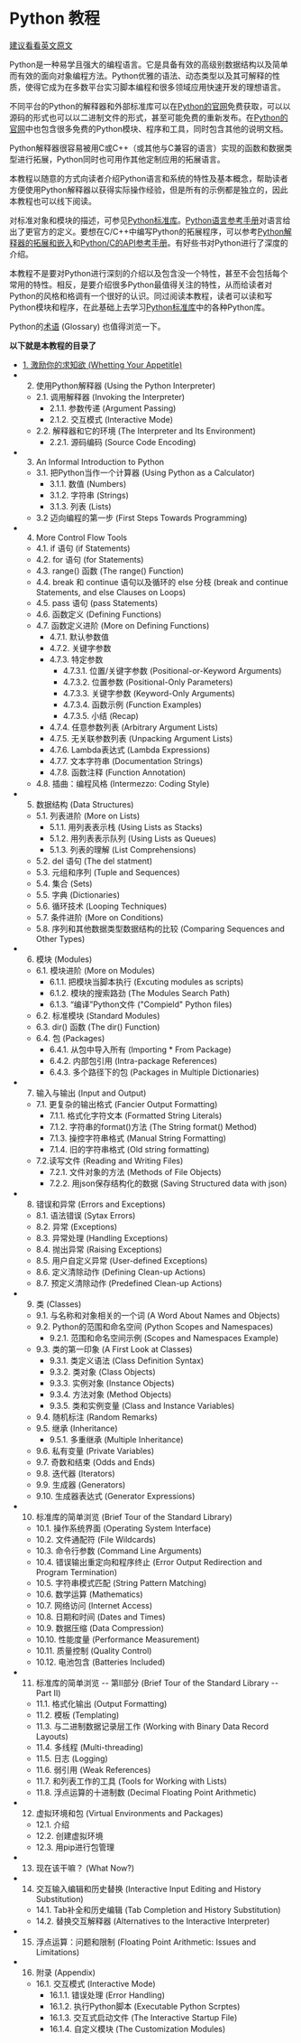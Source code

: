 # Python 教程
[建议看看英文原文](https://docs.python.org/3.8/tutorial/index.html)

Python是一种易学且强大的编程语言。它是具备有效的高级别数据结构以及简单而有效的面向对象编程方法。Python优雅的语法、动态类型以及其可解释的性质，使得它成为在多数平台实习脚本编程和很多领域应用快速开发的理想语言。

不同平台的Python的解释器和外部标准库可以在[Python的官网](https://www.python.org/)免费获取，可以以源码的形式也可以以二进制文件的形式，甚至可能免费的重新发布。在[Python的官网](https://www.python.org/)中也包含很多免费的Python模块、程序和工具，同时包含其他的说明文档。

Python解释器很容易被用C或C++（或其他与C兼容的语言）实现的函数和数据类型进行拓展，Python同时也可用作其他定制应用的拓展语言。

本教程以随意的方式向读者介绍Python语言和系统的特性及基本概念，帮助读者方便使用Python解释器以获得实际操作经验，但是所有的示例都是独立的，因此本教程也可以线下阅读。

对标准对象和模块的描述，可参见[Python标准库](https://docs.python.org/3.8/library/index.html#library-index)。[Python语言参考手册](https://docs.python.org/3.8/reference/index.html#reference-index)对语言给出了更官方的定义。要想在C/C++中编写Python的拓展程序，可以参考[Python解释器的拓展和嵌入](https://docs.python.org/3.8/extending/index.html#extending-index)和[Python/C的API参考手册](https://docs.python.org/3.8/c-api/index.html#c-api-index)。有好些书对Python进行了深度的介绍。

本教程不是要对Python进行深刻的介绍以及包含没一个特性，甚至不会包括每个常用的特性。相反，是要介绍很多Python最值得关注的特性，从而给读者对Python的风格和格调有一个很好的认识。同过阅读本教程，读者可以读和写Python模块和程序，在此基础上去学习[Python标准库](https://docs.python.org/3.8/library/index.html#library-index)中的各种Python库。

Python的[术语](https://docs.python.org/3.8/glossary.html#glossary) (Glossary) 也值得浏览一下。

**以下就是本教程的目录了**

- [1. 激励你的求知欲 (Whetting Your Appetitle)](./documents/chap1/1.激励你的求知欲-Whetting_Your_Appetitle.md)
- 2. 使用Python解释器 (Using the Python Interpreter)
    - 2.1. 调用解释器 (Invoking the Interpreter)
        - 2.1.1. 参数传递 (Argument Passing)
        - 2.1.2. 交互模式 (Interactive Mode)
    - 2.2. 解释器和它的环境 (The Interpreter and Its Environment)
        - 2.2.1. 源码编码 (Source Code Encoding)
- 3. An Informal Introduction to Python
    - 3.1. 把Python当作一个计算器 (Using Python as a Calculator)
        - 3.1.1. 数值 (Numbers)
        - 3.1.2. 字符串 (Strings)
        - 3.1.3. 列表 (Lists)
    - 3.2 迈向编程的第一步 (First Steps Towards Programming)
- 4. More Control Flow Tools
    - 4.1. if 语句 (if Statements)
    - 4.2. for 语句 (for Statements)
    - 4.3. range() 函数 (The range() Function)
    - 4.4. break 和 continue 语句以及循环的 else 分枝 (break and continue Statements, and else Clauses on Loops)
    - 4.5. pass 语句 (pass Statements)
    - 4.6. 函数定义 (Defining Functions)
    - 4.7. 函数定义进阶 (More on Defining Functions)
        - 4.7.1. 默认参数值
        - 4.7.2. 关键字参数
        - 4.7.3. 特定参数
            - 4.7.3.1. 位置/关键字参数 (Positional-or-Keyword Arguments)
            - 4.7.3.2. 位置参数 (Positional-Only Parameters)
            - 4.7.3.3. 关键字参数 (Keyword-Only Arguments)
            - 4.7.3.4. 函数示例 (Function Examples)
            - 4.7.3.5. 小结 (Recap)
        - 4.7.4. 任意参数列表 (Arbitrary Argument Lists)
        - 4.7.5. 无关联参数列表 (Unpacking Argument  Lists)
        - 4.7.6. Lambda表达式 (Lambda Expressions)
        - 4.7.7. 文本字符串 (Documentation Strings)
        - 4.7.8. 函数注释 (Function Annotation)
    - 4.8. 插曲：编程风格 (Intermezzo: Coding Style)
- 5. 数据结构 (Data Structures)
    - 5.1. 列表进阶 (More on Lists)
        - 5.1.1. 用列表表示栈 (Using Lists as Stacks)
        - 5.1.2. 用列表表示队列 (Using Lists as Queues)
        - 5.1.3. 列表的理解 (List Comprehensions)
    - 5.2. del 语句 (The del statment)
    - 5.3. 元组和序列 (Tuple and Sequences)
    - 5.4. 集合 (Sets)
    - 5.5. 字典 (Dictionaries)
    - 5.6. 循环技术 (Looping Techniques)
    - 5.7. 条件进阶 (More on Conditions)
    - 5.8. 序列和其他数据类型数据结构的比较 (Comparing Sequences and Other Types)
- 6. 模块 (Modules)
    - 6.1. 模块进阶 (More on Modules)
        - 6.1.1. 把模块当脚本执行 (Excuting modules as scripts)
        - 6.1.2. 模块的搜索路劲 (The Modules Search Path)
        - 6.1.3. “编译”Python文件 ("Compield" Python files)
    - 6.2. 标准模块 (Standard Modules)
    - 6.3. dir() 函数 (The dir() Function)
    - 6.4. 包 (Packages)
        - 6.4.1. 从包中导入所有 (Importing * From Package)
        - 6.4.2. 内部包引用 (Intra-package References)
        - 6.4.3. 多个路径下的包 (Packages in Multiple Dictionaries)
- 7. 输入与输出 (Input and Output)
    - 7.1. 更复杂的输出格式 (Fancier Output Formatting)
        - 7.1.1. 格式化字符文本 (Formatted String Literals)
        - 7.1.2. 字符串的format()方法 (The String format() Method)
        - 7.1.3. 操控字符串格式 (Manual String Formatting)
        - 7.1.4. 旧的字符串格式 (Old string formatting)
    - 7.2.读写文件 (Reading and Writing Files)
        - 7.2.1. 文件对象的方法 (Methods of File Objects)
        - 7.2.2. 用json保存结构化的数据 (Saving Structured data with json)
- 8. 错误和异常 (Errors and Exceptions)
    - 8.1. 语法错误 (Sytax Errors)
    - 8.2. 异常 (Exceptions)
    - 8.3. 异常处理 (Handling Exceptions)
    - 8.4. 抛出异常 (Raising Exceptions)
    - 8.5. 用户自定义异常 (User-defined Exceptions)
    - 8.6. 定义清除动作 (Defining Clean-up Actions)
    - 8.7. 预定义清除动作 (Predefined Clean-up Actions)
- 9. 类 (Classes)
    - 9.1. 与名称和对象相关的一个词 (A Word About Names and Objects)
    - 9.2. Python的范围和命名空间 (Python Scopes and Namespaces)
        - 9.2.1. 范围和命名空间示例 (Scopes and Namespaces Example)
    - 9.3. 类的第一印象 (A First Look at Classes)
        - 9.3.1. 类定义语法 (Class Definition Syntax)
        - 9.3.2. 类对象 (Class Objects)
        - 9.3.3. 实例对象 (Instance Objects)
        - 9.3.4. 方法对象 (Method Objects)
        - 9.3.5. 类和实例变量 (Class and Instance Variables)
    - 9.4. 随机标注 (Random Remarks)
    - 9.5. 继承 (Inheritance)
        - 9.5.1. 多重继承 (Multiple Inheritance)
    - 9.6. 私有变量 (Private Variables)
    - 9.7. 奇数和结束 (Odds and Ends)
    - 9.8. 迭代器 (Iterators)
    - 9.9. 生成器 (Generators)
    - 9.10. 生成器表达式 (Generator Expressions)
- 10. 标准库的简单浏览 (Brief Tour of the Standard Library)
    - 10.1. 操作系统界面 (Operating System Interface)
    - 10.2. 文件通配符 (File Wildcards)
    - 10.3. 命令行参数 (Command Line Arguments)
    - 10.4. 错误输出重定向和程序终止 (Error Output Redirection and Program Termination)
    - 10.5. 字符串模式匹配 (String Pattern Matching)
    - 10.6. 数学运算 (Mathematics)
    - 10.7. 网络访问 (Internet Access)
    - 10.8. 日期和时间 (Dates and Times)
    - 10.9. 数据压缩 (Data Compression)
    - 10.10. 性能度量 (Performance Measurement)
    - 10.11. 质量控制 (Quality Control)
    - 10.12. 电池包含 (Batteries Included)
- 11. 标准库的简单浏览 -- 第II部分 (Brief Tour of the Standard Library -- Part II)
    - 11.1. 格式化输出 (Output Formatting)
    - 11.2. 模板 (Templating)
    - 11.3. 与二进制数据记录层工作 (Working with Binary Data Record Layouts)
    - 11.4. 多线程 (Multi-threading)
    - 11.5. 日志 (Logging)
    - 11.6. 弱引用 (Weak References)
    - 11.7. 和列表工作的工具 (Tools for Working with Lists)
    - 11.8. 浮点运算的十进制数 (Decimal Floating Point Arithmetic)
- 12. 虚拟环境和包 (Virtual Environments and Packages)
    - 12.1. 介绍
    - 12.2. 创建虚拟环境
    - 12.3. 用pip进行包管理
- 13. 现在该干嘛？ (What Now?)
- 14. 交互输入编辑和历史替换 (Interactive Input Editing and History Substitution)
    - 14.1. Tab补全和历史编辑 (Tab Completion and History Substitution)
    - 14.2. 替换交互解释器 (Alternatives to the Interactive Interpreter)
- 15. 浮点运算：问题和限制 (Floating Point Arithmetic: Issues and Limitations)
- 16. 附录 (Appendix)
    - 16.1. 交互模式 (Interactive Mode)
        - 16.1.1. 错误处理 (Error Handling)
        - 16.1.2. 执行Python脚本 (Executable Python Scrptes)
        - 16.1.3. 交互式启动文件 (The Interactive Startup File)
        - 16.1.4. 自定义模块 (The Customization Modules)
